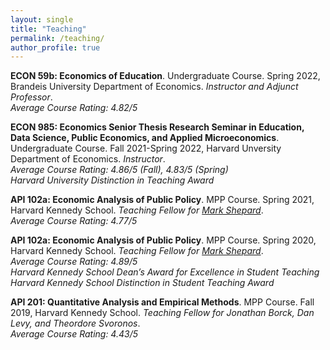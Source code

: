 ```yaml
---
layout: single
title: "Teaching"
permalink: /teaching/
author_profile: true
---
```


**ECON 59b: Economics of Education**. Undergraduate Course. Spring 2022, Brandeis University Department of Economics. *Instructor and Adjunct Professor*.<br/>
*Average Course Rating: 4.82/5*

**ECON 985: Economics Senior Thesis Research Seminar in Education, Data Science, Public Economics, and Applied Microeconomics**. Undergraduate Course. Fall 2021-Spring 2022, Harvard Unversity Department of Economics. *Instructor*. <br/>
*Average Course Rating: 4.86/5 (Fall), 4.83/5 (Spring)*<br/>
*Harvard University Distinction in Teaching Award*

**API 102a: Economic Analysis of Public Policy**. MPP Course. Spring 2021, Harvard Kennedy School. *Teaching Fellow for [Mark Shepard](https://scholar.harvard.edu/mshepard/home)*. <br/>
*Average Course Rating: 4.77/5*

**API 102a: Economic Analysis of Public Policy**. MPP Course. Spring 2020, Harvard Kennedy School. *Teaching Fellow for [Mark Shepard](https://scholar.harvard.edu/mshepard/home)*.<br/>
*Average Course Rating: 4.89/5*<br/>
*Harvard Kennedy School Dean’s Award for Excellence in Student Teaching*<br/>
*Harvard Kennedy School Distinction in Student Teaching Award*<br/>

**API 201: Quantitative Analysis and Empirical Methods**. MPP Course. Fall 2019, Harvard Kennedy School. *Teaching Fellow for Jonathan Borck, Dan Levy, and Theordore Svoronos*.<br/>
*Average Course Rating: 4.43/5*